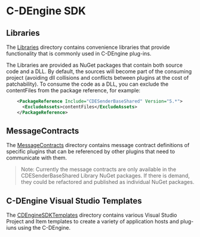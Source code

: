 # C-DEngine SDK

## Libraries

The [Libraries](Libraries/readme.md) directory contains convenience libraries that provide functionality that is commonly used in C-DEngine plug-ins.

The Libraries are provided as NuGet packages that contain both source code and a DLL. By default, the sources will become part of the consuming project (avoiding dll collisions and conflicts between plugins at the cost of patchability). To consume the code as a DLL, you can exclude the contentFiles from the package reference, for example:

```XML
    <PackageReference Include="CDESenderBaseShared" Version="5.*">
      <ExcludeAssets>contentFiles</ExcludeAssets>
    </PackageReference>
```

## MessageContracts

The [MessageContracts](MessageContracts/readme.md) directory contains message  contract definitions of specific plugins that can be referenced by other plugins that need to communicate with them.

> Note: Currently the message contracts are only available in the CDESenderBaseShared Library NuGet packages. If there is demand, they could  be refactored and published as individual NuGet packages.

## C-DEngine Visual Studio  Templates

The [CDEngineSDKTemplates](CDEngineSDKTemplates) directory contains various Visual Studio Project and Item templates to create a variety of application hosts and plug-iuns using the C-DEngine.
